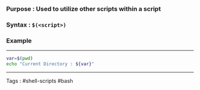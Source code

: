 ### **Purpose**  : Used to utilize other scripts within a script
### **Syntax**  : `$(<script>)`
### **Example**  
___
```bash
var=$(pwd) 
echo "Current Directory : ${var}"
```


___
Tags : #shell-scripts #bash